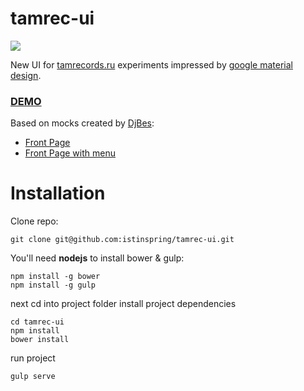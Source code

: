 # tamrec-ui

![](https://david-dm.org/istinspring/tamrec-ui.svg)

New UI for [tamrecords.ru](http://tamrecords.ru) experiments impressed by
[google material design](http://www.google.com/design/spec/material-design/introduction.html).

### [DEMO](http://ninjaside.info/tamrec-ui/)

Based on mocks created by [DjBes](http://www.last.fm/music/DJ+Bes):

+ [Front Page](http://i.imgur.com/RnTMAyQ.jpg)
+ [Front Page with menu](http://i.imgur.com/NVVo7bM.jpg)

# Installation

Clone repo:

```
git clone git@github.com:istinspring/tamrec-ui.git
```

You'll need **nodejs** to install bower & gulp:

```
npm install -g bower
npm install -g gulp
```

next cd into project folder install project dependencies

```
cd tamrec-ui
npm install
bower install
```

run project

```
gulp serve
```
